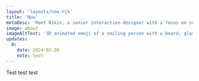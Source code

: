 ```yaml
---
layout: 'layouts/now.njk'
title: 'Now'
metaDesc: 'Meet Nikin, a senior interaction designer with a focus on sustainable and scalable solutions. His expertise lies in creating inclusive user experiences through collaboration.'
image: about
imageAltText: '3D animated emoji of a smiling person with a beard, glasses, a tuque, and a sweat drop.'
updates:
  0:
    date: 2024-03-26
    note: test
---
```

Test test test